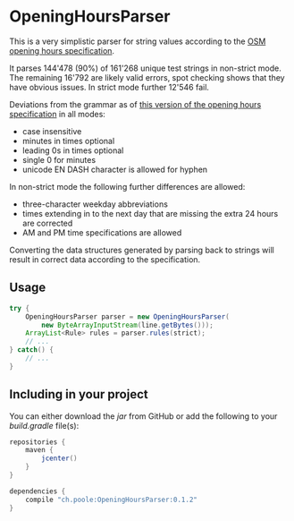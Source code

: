 # OpeningHoursParser

This is a very simplistic parser for string values according to the [OSM opening hours specification][opening-hours-specification].

It parses 144'478 (90%) of 161'268 unique test strings in non-strict mode. The remaining 16'792 are likely valid errors, spot checking shows that they have obvious issues. In strict mode further 12'546 fail.

Deviations from the grammar as of [this version of the opening hours specification][opening-hours-grammar-specification] in all modes:

 * case insensitive
 * minutes in times optional
 * leading 0s in times optional
 * single 0 for minutes
 * unicode EN DASH character is allowed for hyphen

In non-strict mode the following further differences are allowed:

 * three-character weekday abbreviations
 * times extending in to the next day that are missing the extra 24 hours are corrected
 * AM and PM time specifications are allowed

Converting the data structures generated by parsing back to strings will result in correct data according to the specification.

## Usage

``` java
try {
	OpeningHoursParser parser = new OpeningHoursParser(
		new ByteArrayInputStream(line.getBytes()));
	ArrayList<Rule> rules = parser.rules(strict);
	// ...
} catch() {
	// ...
}
```

## Including in your project

You can either download the *jar* from GitHub or add the following to your *build.gradle* file(s):

``` groovy
repositories {
    maven {
    	jcenter()
    }
}
```

``` groovy
dependencies {
    compile "ch.poole:OpeningHoursParser:0.1.2"
}
```


[opening-hours-specification]: http://wiki.openstreetmap.org/wiki/Key:opening_hours/specification
[opening-hours-grammar-specification]: http://wiki.openstreetmap.org/w/index.php?title=Key:opening_hours/specification&oldid=1075290
